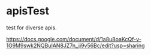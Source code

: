 # apisTest
test for diverse apis. 

https://docs.google.com/document/d/1a8u8oaKcQf-v-1G9M9swk2NQBuIAN8JZ7n_ji9v56Bc/edit?usp=sharing

